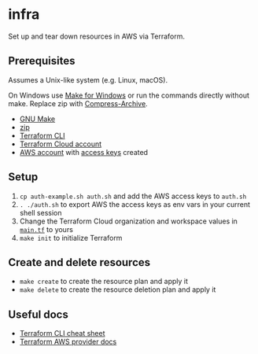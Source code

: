 # infra

Set up and tear down resources in AWS via Terraform.

## Prerequisites

Assumes a Unix-like system (e.g. Linux, macOS).

On Windows use [Make for Windows](https://gnuwin32.sourceforge.net/packages/make.htm) or run the commands directly without make. Replace zip with [Compress-Archive](https://learn.microsoft.com/en-us/powershell/module/microsoft.powershell.archive/compress-archive).

- [GNU Make](https://www.gnu.org/software/make/)
- [zip](https://linux.die.net/man/1/zip)
- [Terraform CLI](https://developer.hashicorp.com/terraform/tutorials/aws-get-started/install-cli)
- [Terraform Cloud account](https://cloud.hashicorp.com/products/terraform)
- [AWS account](https://aws.amazon.com/) with [access keys](https://aws.amazon.com/premiumsupport/knowledge-center/create-access-key/) created

## Setup

1. `cp auth-example.sh auth.sh` and add the AWS access keys to `auth.sh`
2. `. ./auth.sh` to export AWS the access keys as env vars in your current shell session
3. Change the Terraform Cloud organization and workspace values in [`main.tf`](./src/main.tf) to yours
4. `make init` to initialize Terraform

## Create and delete resources

- `make create` to create the resource plan and apply it
- `make delete` to create the resource deletion plan and apply it

## Useful docs

- [Terraform CLI cheat sheet](https://acloudguru.com/blog/engineering/the-ultimate-terraform-cheatsheet)
- [Terraform AWS provider docs](https://registry.terraform.io/providers/hashicorp/aws/latest/docs)
